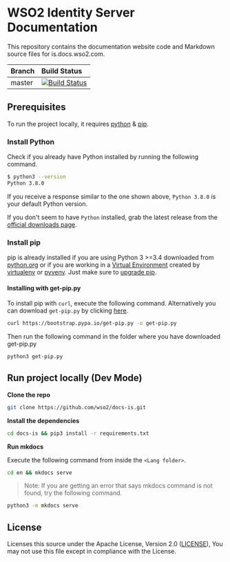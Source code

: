 # WSO2 Identity Server Documentation

This repository contains the documentation website code and Markdown source files for is.docs.wso2.com.

|  Branch | Build Status |
| :------------ |:-------------
| master      | [![Build Status](https://wso2.org/jenkins/view/Dashboard/job/docs/job/docs-is/badge/icon)](https://wso2.org/jenkins/view/Dashboard/job/docs/job/docs-is/) |

## Prerequisites

To run the project locally, it requires [python](https://www.python.org/downloads/) & [pip](https://pypi.org/project/pip/).

### Install Python

Check if you already have Python installed by running the following command.

```bash
$ python3 --version
Python 3.8.0
```

If you receive a response similar to the one shown above, `Python 3.8.0` is your default Python version.

If you don't seem to have `Python` installed, grab the latest release from the [official downloads page](https://www.python.org/downloads/).

### Install pip

pip is already installed if you are using Python 3 >=3.4 downloaded from [python.org][python-org] or if you are working in a [Virtual Environment][virtual-env-guide] created by [virtualenv][virtualenv] or [pyvenv][pyenv]. Just make sure to [upgrade pip][pip-upgrade-guide].

[python-org]: https://www.python.org
[virtual-env-guide]: https://packaging.python.org/tutorials/installing-packages/#creating-and-using-virtual-environments
[virtualenv]: https://packaging.python.org/key_projects/#virtualenv
[pyenv]: https://packaging.python.org/key_projects/#venv
[pip-upgrade-guide]: https://pip.pypa.io/en/stable/installing/#upgrading-pip


#### Installing with get-pip.py

To install pip with `curl`, execute the following command. Alternatively you can download `get-pip.py` by clicking [here](https://bootstrap.pypa.io/get-pip.py).

```bash
curl https://bootstrap.pypa.io/get-pip.py -o get-pip.py
```

Then run the following command in the folder where you have downloaded get-pip.py

```bash
python3 get-pip.py
```

## Run project locally (Dev Mode)

**Clone the repo**

```bash
git clone https://github.com/wso2/docs-is.git
```

**Install the dependencies**

```bash
cd docs-is && pip3 install -r requirements.txt
```

**Run mkdocs**

Execute the following command from inside the `<Lang folder>`.

```bash
cd en && mkdocs serve
```

> Note:
If you are getting an error that says mkdocs command is not found, try the following command.

```bash
python3 -m mkdocs serve
```

## License

Licenses this source under the Apache License, Version 2.0 ([LICENSE](LICENSE)), You may not use this file except in compliance with the License.
